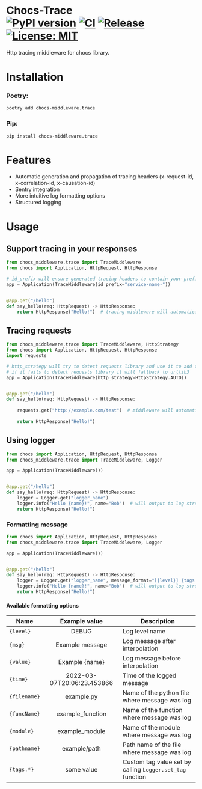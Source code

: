 # Chocs-Trace <br> [![PyPI version](https://badge.fury.io/py/chocs-middleware.trace.svg)](https://pypi.org/project/chocs-middleware.trace/) [![CI](https://github.com/kodemore/chocs-trace/actions/workflows/main.yaml/badge.svg)](https://github.com/kodemore/chocs-trace/actions/workflows/main.yaml) [![Release](https://github.com/kodemore/chocs-trace/actions/workflows/release.yml/badge.svg)](https://github.com/kodemore/chocs-trace/actions/workflows/release.yml) [![License: MIT](https://img.shields.io/badge/License-MIT-yellow.svg)](https://opensource.org/licenses/MIT)
Http tracing middleware for chocs library. 


# Installation

### Poetry:
```bash
poetry add chocs-middleware.trace
```

### Pip:
```bash
pip install chocs-middleware.trace
```

# Features

- Automatic generation and propagation of tracing headers (x-request-id, x-correlation-id, x-causation-id)
- Sentry integration
- More intuitive log formatting options
- Structured logging

# Usage

## Support tracing in your responses

```python
from chocs_middleware.trace import TraceMiddleware
from chocs import Application, HttpRequest, HttpResponse

# id_prefix will ensure generated tracing headers to contain your prefix
app = Application(TraceMiddleware(id_prefix="service-name-"))


@app.get("/hello")
def say_hello(req: HttpRequest) -> HttpResponse:
    return HttpResponse("Hello!")  # tracing middleware will automatically attach x-request-id, x-correlation-id, x-causation-id headers to your response

```

## Tracing requests

```python
from chocs_middleware.trace import TraceMiddleware, HttpStrategy
from chocs import Application, HttpRequest, HttpResponse
import requests

# http_strategy will try to detect requests library and use it to add tracing headers in all your requests
# if it fails to detect requests library it will fallback to urllib3
app = Application(TraceMiddleware(http_strategy=HttpStrategy.AUTO))


@app.get("/hello")
def say_hello(req: HttpRequest) -> HttpResponse:
    
    requests.get("http://example.com/test")  # middleware will automatically attach x-correlation-id, x-causation-id and x-request-id headers to your request
    
    return HttpResponse("Hello!")
```

## Using logger

```python
from chocs import Application, HttpRequest, HttpResponse
from chocs_middleware.trace import TraceMiddleware, Logger

app = Application(TraceMiddleware())


@app.get("/hello")
def say_hello(req: HttpRequest) -> HttpResponse:
    logger = Logger.get("logger_name")
    logger.info("Hello {name}!", name="Bob")  # will output to log stream Hello Bob!
    return HttpResponse("Hello!")
```

### Formatting message

```python
from chocs import Application, HttpRequest, HttpResponse
from chocs_middleware.trace import TraceMiddleware, Logger

app = Application(TraceMiddleware())


@app.get("/hello")
def say_hello(req: HttpRequest) -> HttpResponse:
    logger = Logger.get("logger_name", message_format="[{level}] {tags.request.x-correlation-id} {msg}")
    logger.info("Hello {name}!", name="Bob")  # will output to log stream Hello Bob!
    return HttpResponse("Hello!")
```

#### Available formatting options

| Name | Example value | Description |
|---|:---:|---|
| `{level}` | DEBUG | Log level name |
| `{msg}` | Example message | Log message after interpolation |
| `{value}` | Example {name} | Log message before interpolation |
| `{time}` | 2022-03-07T20:06:23.453866 | Time of the logged message |
| `{filename}` | example.py | Name of the python file where message was log |
| `{funcName}` | example_function | Name of the function where message was log |
| `{module}` | example_module | Name of the module where message was log |
| `{pathname}` | example/path | Path name of the file where message was log |
| `{tags.*}` | some value | Custom tag value set by calling `Logger.set_tag` function |


